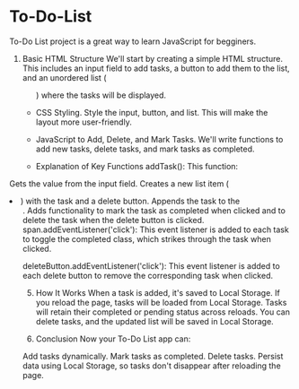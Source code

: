 # To-Do-List

To-Do List project is a great way to learn JavaScript for begginers.

1. Basic HTML Structure
We'll start by creating a simple HTML structure. This includes an input field to add tasks, a button to add them to the list, and an unordered list (<ul>) where the tasks will be displayed.

2. CSS Styling. 
Style the input, button, and list. This will make the layout more user-friendly.


3. JavaScript to Add, Delete, and Mark Tasks.
We'll write functions to add new tasks, delete tasks, and mark tasks as completed.

4. Explanation of Key Functions
addTask(): This function:

Gets the value from the input field.
Creates a new list item (<li>) with the task and a delete button.
Appends the task to the <ul>.
Adds functionality to mark the task as completed when clicked and to delete the task when the delete button is clicked.
span.addEventListener('click'): This event listener is added to each task to toggle the completed class, which strikes through the task when clicked.

deleteButton.addEventListener('click'): This event listener is added to each delete button to remove the corresponding task when clicked.

5. How It Works
When a task is added, it's saved to Local Storage.
If you reload the page, tasks will be loaded from Local Storage.
Tasks will retain their completed or pending status across reloads.
You can delete tasks, and the updated list will be saved in Local Storage.

6. Conclusion
Now your To-Do List app can:

Add tasks dynamically.
Mark tasks as completed.
Delete tasks.
Persist data using Local Storage, so tasks don't disappear after reloading the page.